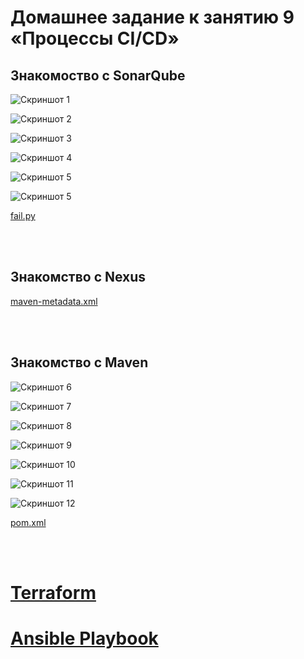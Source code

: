 # Домашнее задание к занятию 9 «Процессы CI/CD»

## Знакомоство с SonarQube

![Скриншот 1](https://github.com/cachmc/netology_devops_homework/raw/main/04-ci/03-cicd/pictures/task-1-1.png)

![Скриншот 2](https://github.com/cachmc/netology_devops_homework/raw/main/04-ci/03-cicd/pictures/task-1-2.png)

![Скриншот 3](https://github.com/cachmc/netology_devops_homework/raw/main/04-ci/03-cicd/pictures/task-1-3.png)

![Скриншот 4](https://github.com/cachmc/netology_devops_homework/raw/main/04-ci/03-cicd/pictures/task-1-4.png)

![Скриншот 5](https://github.com/cachmc/netology_devops_homework/raw/main/04-ci/03-cicd/pictures/task-1-5.png)

![Скриншот 5](https://github.com/cachmc/netology_devops_homework/raw/main/04-ci/03-cicd/pictures/task-1-6.png)

[fail.py](https://github.com/cachmc/netology_devops_homework/tree/main/04-ci/03-cicd/src/fail.py)

<br>
<br>

## Знакомство с Nexus

[maven-metadata.xml](https://github.com/cachmc/netology_devops_homework/tree/main/04-ci/03-cicd/src/maven-metadata.xml)

<br>
<br>

## Знакомство с Maven

![Скриншот 6](https://github.com/cachmc/netology_devops_homework/raw/main/04-ci/03-cicd/pictures/task-3-1.png)

![Скриншот 7](https://github.com/cachmc/netology_devops_homework/raw/main/04-ci/03-cicd/pictures/task-3-2.png)

![Скриншот 8](https://github.com/cachmc/netology_devops_homework/raw/main/04-ci/03-cicd/pictures/task-3-3.png)

![Скриншот 9](https://github.com/cachmc/netology_devops_homework/raw/main/04-ci/03-cicd/pictures/task-3-4.png)

![Скриншот 10](https://github.com/cachmc/netology_devops_homework/raw/main/04-ci/03-cicd/pictures/task-3-5.png)

![Скриншот 11](https://github.com/cachmc/netology_devops_homework/raw/main/04-ci/03-cicd/pictures/task-3-6.png)

![Скриншот 12](https://github.com/cachmc/netology_devops_homework/raw/main/04-ci/03-cicd/pictures/task-3-7.png)

[pom.xml](https://github.com/cachmc/netology_devops_homework/tree/main/04-ci/03-cicd/src/pom.xml)

<br>
<br>

# [Terraform](https://github.com/cachmc/netology_devops_homework/tree/main/04-ci/03-cicd/src/terraform)

# [Ansible Playbook](https://github.com/cachmc/netology_devops_homework/tree/main/04-ci/03-cicd/src/playbook)
